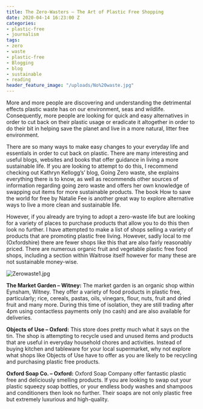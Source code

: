 ```yaml
---
title: The Zero-Wasters – The Art of Plastic Free Shopping
date: 2020-04-14 16:23:00 Z
categories:
- plastic-free
- journalism
tags:
- zero
- waste
- plastic-free
- Blogging
- blog
- sustainable
- reading
header_feature_image: "/uploads/No%20waste.jpg"
---
```


More and more people are discovering and understanding the detrimental effects plastic waste has on our environment, seas and wildlife. Consequently, more people are looking for quick and easy alternatives in order to cut back on their plastic usage or eradicate it altogether in order to do their bit in helping save the planet and live in a more natural, litter free environment. 

There are so many ways to make easy changes to your everyday life and essentials in order to cut back on plastic. There are many interesting and useful blogs, websites and books that offer guidance in living a more sustainable life. If you are looking to attempt to do this, I recommend checking out Kathryn Kellogg’s’ blog, Going Zero waste, she explains everything there is to know, as well as recommends other sources of information regarding going zero waste and offers her own knowledge of swapping out items for more sustainable products. The book How to save the world for free by Natalie Fee is another great way to explore alternative ways to live a more clean and sustainable life. 

However, if you already are trying to adopt a zero-waste life but are looking for a variety of places to purchase products that allow you to do this then look no further. I have attempted to make a list of shops selling a variety of products that are promoting plastic free living. However, sadly local to me (Oxfordshire) there are fewer shops like this that are also fairly reasonably priced. There are numerous organic fruit and vegetable plastic free food shops, including a section within Waitrose itself however for many these are not sustainable money-wise. 

![Zerowaste1.jpg](/uploads/Zerowaste1.jpg)

**The Market Garden – Witney:** The market garden is an organic shop within Eynsham, Witney. They offer a variety of food products in plastic free, particularly; rice, cereals, pastas, oils, vinegars, flour, nuts, fruit and dried fruit and many more. During this time of isolation, they are still trading after 4pm using contactless payments only (no cash) and are also available for deliveries. 

**Objects of Use – Oxford:** This store does pretty much what it says on the tin. The shop is attempting to recycle used and unused items and products that are useful in everyday household chores and activities. Instead of buying kitchen and tableware for your local supermarket, why not explore what shops like Objects of Use have to offer as you are likely to be recycling and purchasing plastic free products. 

**Oxford Soap Co. – Oxford:** Oxford Soap Company offer fantastic plastic free and deliciously smelling products. If you are looking to swap out your plastic squeezy soap bottles, or your endless body washes and shampoos and conditioners then look no further. Their soaps are not only plastic free but extremely luxurious and high-quality. 
